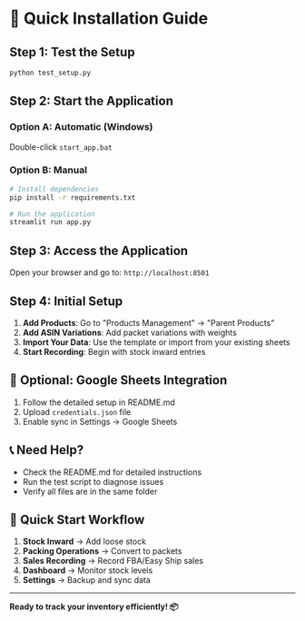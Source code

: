 # 🚀 Quick Installation Guide

## Step 1: Test the Setup
```bash
python test_setup.py
```

## Step 2: Start the Application

### Option A: Automatic (Windows)
Double-click `start_app.bat`

### Option B: Manual
```bash
# Install dependencies
pip install -r requirements.txt

# Run the application
streamlit run app.py
```

## Step 3: Access the Application
Open your browser and go to: `http://localhost:8501`

## Step 4: Initial Setup
1. **Add Products**: Go to "Products Management" → "Parent Products"
2. **Add ASIN Variations**: Add packet variations with weights
3. **Import Your Data**: Use the template or import from your existing sheets
4. **Start Recording**: Begin with stock inward entries

## 🔗 Optional: Google Sheets Integration
1. Follow the detailed setup in README.md
2. Upload `credentials.json` file
3. Enable sync in Settings → Google Sheets

## 📞 Need Help?
- Check the README.md for detailed instructions
- Run the test script to diagnose issues
- Verify all files are in the same folder

## 🎯 Quick Start Workflow
1. **Stock Inward** → Add loose stock
2. **Packing Operations** → Convert to packets
3. **Sales Recording** → Record FBA/Easy Ship sales
4. **Dashboard** → Monitor stock levels
5. **Settings** → Backup and sync data

---
**Ready to track your inventory efficiently! 📦**

